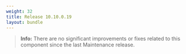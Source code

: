```yaml
---
weight: 32
title: Release 10.10.0.19
layout: bundle
---
```


>**Info:** There are no significant improvements or fixes related to this component since the last Maintenance release.
